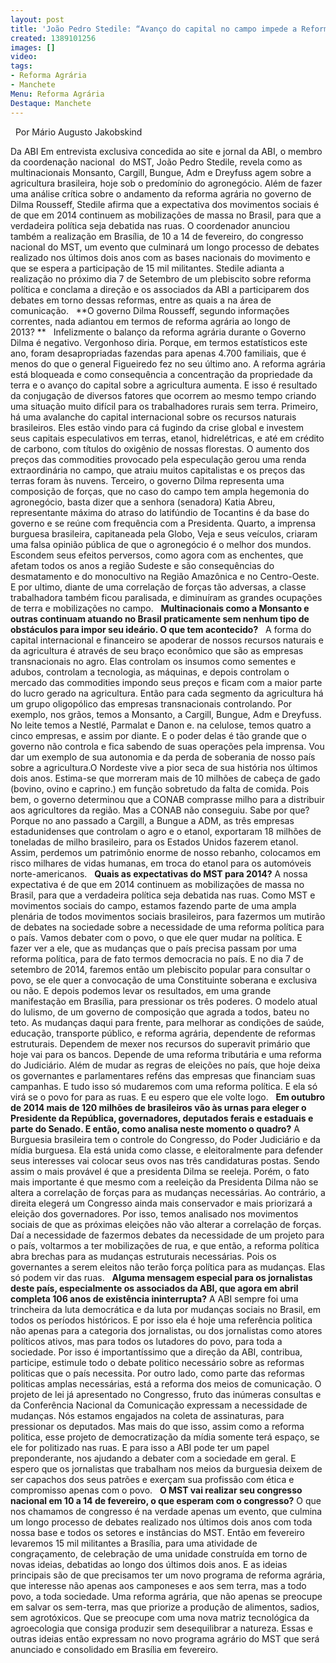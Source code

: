 ```yaml
---
layout: post
title: 'João Pedro Stedile: “Avanço do capital no campo impede a Reforma Agrária”'
created: 1389101256
images: []
video: 
tags:
- Reforma Agrária
- Manchete
Menu: Reforma Agrária
Destaque: Manchete
---
```



 
Por Mário Augusto Jakobskind

Da ABI
Em entrevista exclusiva concedida ao site e jornal da ABI, o membro da coordenação nacional  do MST, João Pedro Stedile, revela como as multinacionais Monsanto, Cargill, Bungue, Adm e Dreyfuss agem sobre a agricultura brasileira, hoje sob o predomínio do agronegócio.
Além de fazer uma análise crítica sobre o andamento da reforma agrária no governo de Dilma Rousseff, Stedile afirma que a expectativa dos movimentos sociais é de que em 2014 continuem as mobilizações de massa no Brasil, para que a verdadeira política seja debatida nas ruas.
O coordenador anunciou também a realização em Brasília, de 10 a 14 de fevereiro, do congresso nacional do MST, um evento que culminará um longo processo de debates realizado nos últimos dois anos com as bases nacionais do movimento e que se espera a participação de 15 mil militantes.
Stedile adianta a realização no próximo dia 7 de Setembro de um plebiscito sobre reforma política e conclama a direção e os associados da ABI a participarem dos debates em torno dessas reformas, entre as quais a na área de comunicação.
 
**O governo Dilma Rousseff, segundo informações correntes, nada adiantou em termos de reforma agrária ao longo de 2013? **
 
Infelizmente o balanço da reforma agrária durante o Governo Dilma é negativo. Vergonhoso diria. Porque, em termos estatísticos este ano, foram desapropriadas fazendas para apenas 4.700 familiais, que é menos do que o general Figueiredo fez no seu último ano.
A reforma agrária está bloqueada e como consequência a concentração da propriedade da terra e o avanço do capital sobre a agricultura aumenta. E isso é resultado da conjugação de diversos fatores que ocorrem ao mesmo tempo criando uma situação muito difícil para os trabalhadores rurais sem terra. Primeiro, há uma avalanche do capital internacional sobre os recursos naturais brasileiros.
Eles estão vindo para cá fugindo da crise global e investem seus capitais especulativos em terras, etanol, hidrelétricas, e até em crédito de carbono, com títulos do oxigênio de nossas florestas.
O aumento dos preços das commodities provocado pela especulação gerou uma renda extraordinária no campo, que atraiu muitos capitalistas e os preços das terras foram às nuvens.
Terceiro, o governo Dilma representa uma composição de forças, que no caso do campo tem ampla hegemonia do agronegócio, basta dizer que a senhora (senadora) Katia Abreu, representante máxima do atraso do latifúndio de Tocantins é da base do governo e se reúne com frequência com a Presidenta.
Quarto, a imprensa burguesa brasileira, capitaneada pela Globo, Veja e seus veículos, criaram uma falsa opinião pública de que o agronegócio é o melhor dos mundos. Escondem seus efeitos perversos, como agora com as enchentes, que afetam todos os anos a região Sudeste e são consequências do desmatamento e do monocultivo na Região Amazônica e no Centro-Oeste.
E por ultimo, diante de uma correlação de forças tão adversas, a classe trabalhadora também ficou paralisada, e diminuíram as grandes ocupações de terra e mobilizações no campo.
 
**Multinacionais como a Monsanto e outras continuam atuando no Brasil praticamente sem nenhum tipo de obstáculos para impor seu ideário. O que tem acontecido?**
 
A forma do capital internacional e financeiro se apoderar de nossos recursos naturais e da agricultura é através de seu braço econômico que são as empresas transnacionais no agro. Elas controlam os insumos como sementes e adubos, controlam a tecnologia, as máquinas, e depois controlam o mercado das commodities impondo seus preços e ficam com a maior parte do lucro gerado na agricultura.
Então para cada segmento da agricultura há um grupo oligopólico das empresas transnacionais controlando. Por exemplo, nos grãos, temos a Monsanto, a Cargill, Bungue, Adm e Dreyfuss. No leite temos a Nestlé, Parmalat e Danon e. na celulose, temos quatro a cinco empresas, e assim por diante.
E o poder delas é tão grande que o governo não controla e fica sabendo de suas operações pela imprensa. Vou dar um exemplo de sua autonomia e da perda de soberania de nosso país sobre a agricultura.O Nordeste vive a pior seca de sua história nos últimos dois anos.
Estima-se que morreram mais de 10 milhões de cabeça de gado (bovino, ovino e caprino.) em função sobretudo da falta de comida. Pois bem, o governo determinou que a CONAB comprasse milho para a distribuir aos agricultores da região. Mas a CONAB não conseguiu.
Sabe por que? Porque no ano passado a Cargill, a Bungue a ADM, as três empresas estadunidenses que controlam o agro e o etanol, exportaram 18 milhões de toneladas de milho brasileiro, para os Estados Unidos fazerem etanol.
Assim, perdemos um patrimônio enorme de nosso rebanho, colocamos em risco milhares de vidas humanas, em troca do etanol para os automóveis norte-americanos.
 
**Quais as expectativas do MST para 2014?**
A nossa expectativa é de que em 2014 continuem as mobilizações de massa no Brasil, para que a verdadeira política seja debatida nas ruas. Como MST e movimentos sociais do campo, estamos fazendo parte de uma ampla plenária de todos movimentos sociais brasileiros, para fazermos um mutirão de debates na sociedade sobre a necessidade de uma reforma política para o país. Vamos debater com o povo, o que ele quer mudar na política.
E fazer ver a ele, que as mudanças que o país precisa passam por uma reforma política, para de fato termos democracia no país. E no dia 7 de setembro de 2014, faremos então um plebiscito popular para consultar o povo, se ele quer a convocação de uma Constituinte soberana e exclusiva ou não. E depois podemos levar os resultados, em uma grande manifestação em Brasília, para pressionar os três poderes.
O modelo atual do lulismo, de um governo de composição que agrada a todos, bateu no teto. As mudanças daqui para frente, para melhorar as condições de saúde, educação, transporte público, e reforma agrária, dependente de reformas estruturais.
Dependem de mexer nos recursos do superavit primário que hoje vai para os bancos. Depende de uma reforma tributária e uma reforma do Judiciário. Além de mudar as regras de eleições no país, que hoje deixa os governantes e parlamentares reféns das empresas que financiam suas campanhas.
E tudo isso só mudaremos com uma reforma política. E ela só virá se o povo for para as ruas. E eu espero que ele volte logo.
 
**Em outubro de 2014 mais de 120 milhões de brasileiros vão às urnas para eleger o Presidente da República, governadores, deputados ferais e estaduais e parte do Senado. E então, como analisa neste momento o quadro?**
A Burguesia brasileira tem o controle do Congresso, do Poder Judiciário e da mídia burguesa. Ela está unida como classe, e eleitoralmente para defender seus interesses vai colocar seus ovos nas três candidaturas postas.
Sendo assim o mais provável é que a presidenta Dilma se reeleja. Porém, o fato mais importante é que mesmo com a reeleição da Presidenta Dilma não se altera a correlação de forças para as mudanças necessárias. Ao contrário, a direita elegerá um Congresso ainda mais conservador e mais priorizará a eleição dos governadores.
Por isso, temos analisado nos movimentos sociais de que as próximas eleições não vão alterar a correlação de forças. Daí a necessidade de fazermos debates da necessidade de um projeto para o país, voltarmos a ter mobilizações de rua, e que então, a reforma política abra brechas para as mudanças estruturais necessárias. Pois os governantes a serem eleitos não terão força política para as mudanças. Elas só podem vir das ruas.
 
**Alguma mensagem especial para os jornalistas deste país, especialmente os associados da ABI, que agora em abril completa 106 anos de existência ininterrupta?**
A ABI sempre foi uma trincheira da luta democrática e da luta por mudanças sociais no Brasil, em todos os períodos históricos. E por isso ela é hoje uma referência politica não apenas para a categoria dos jornalistas, ou dos jornalistas como atores políticos ativos, mas para todos os lutadores do povo, para toda a sociedade.
Por isso é importantíssimo que a direção da ABI, contribua, participe, estimule todo o debate politico necessário sobre as reformas politicas que o país necessita.
Por outro lado, como parte das reformas politicas amplas necessárias, está a reforma dos meios de comunicação. O projeto de lei já apresentado no Congresso, fruto das inúmeras consultas e da Conferência Nacional da Comunicação expressam a necessidade de mudanças.
Nós estamos engajados na coleta de assinaturas, para pressionar os deputados. Mas mais do que isso, assim como a reforma politica, esse projeto de democratização da mídia somente terá espaço, se ele for politizado nas ruas. E para isso a ABI pode ter um papel preponderante, nos ajudando a debater com a sociedade em geral.
E espero que os jornalistas que trabalham nos meios da burguesia deixem de ser capachos dos seus patrões e exerçam sua profissão com ética e compromisso apenas com o povo.
 
**O MST vai realizar seu congresso nacional em 10 a 14 de fevereiro, o que esperam com o congresso?**
O que nos chamamos de congresso é na verdade apenas um evento, que culmina um longo processo de debates realizado nos últimos dois anos com toda nossa base e todos os setores e instâncias do MST. Então em fevereiro levaremos 15 mil militantes a Brasília, para uma atividade de congraçamento, de celebração de uma unidade construída em torno de novas ideias, debatidas ao longo dos últimos dois anos.
E as ideias principais são de que precisamos ter um novo programa de reforma agrária, que interesse não apenas aos camponeses e aos sem terra, mas a todo povo, a toda sociedade. Uma reforma agrária, que não apenas se preocupe em salvar os sem-terra, mas que priorize a produção de alimentos, sadios, sem agrotóxicos. Que se preocupe com uma nova matriz tecnológica da agroecologia que consiga produzir sem desequilibrar a natureza.
Essas e outras ideias então expressam no novo programa agrário do MST que será anunciado e consolidado em Brasília em fevereiro.
